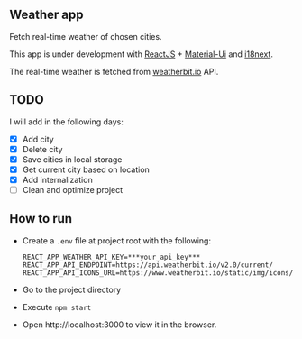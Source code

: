 ## Weather app

Fetch real-time weather of chosen cities.

This app is under development with [ReactJS](https://reactjs.org/) + [Material-Ui](https://material-ui.com/) and [i18next](https://react.i18next.com/).

The real-time weather is fetched from [weatherbit.io](https://weatherbit.io) API.

## TODO

I will add in the following days:

- [x] Add city
- [x] Delete city
- [x] Save cities in local storage
- [x] Get current city based on location
- [x] Add internalization
- [ ] Clean and optimize project

## How to run

- Create a `.env` file at project root with the following:

  ```
  REACT_APP_WEATHER_API_KEY=***your_api_key***
  REACT_APP_API_ENDPOINT=https://api.weatherbit.io/v2.0/current/
  REACT_APP_API_ICONS_URL=https://www.weatherbit.io/static/img/icons/
  ```

- Go to the project directory
- Execute `npm start`
- Open http://localhost:3000 to view it in the browser.
